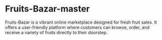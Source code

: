 # Fruits-Bazar-master
Fruits-Bazar is a vibrant online marketplace designed for fresh fruit sales. It offers a user-friendly platform where customers can browse, order, and receive a variety of fruits directly to their doorstep.
